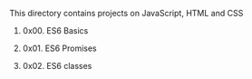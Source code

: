 This directory contains projects on JavaScript, HTML and CSS

1. 0x00. ES6 Basics

2. 0x01. ES6 Promises

3. 0x02. ES6 classes
